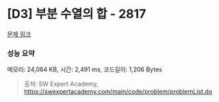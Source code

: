 # [D3] 부분 수열의 합 - 2817 

[문제 링크](https://swexpertacademy.com/main/code/problem/problemDetail.do?contestProbId=AV7IzvG6EksDFAXB) 

### 성능 요약

메모리: 24,064 KB, 시간: 2,491 ms, 코드길이: 1,206 Bytes



> 출처: SW Expert Academy, https://swexpertacademy.com/main/code/problem/problemList.do